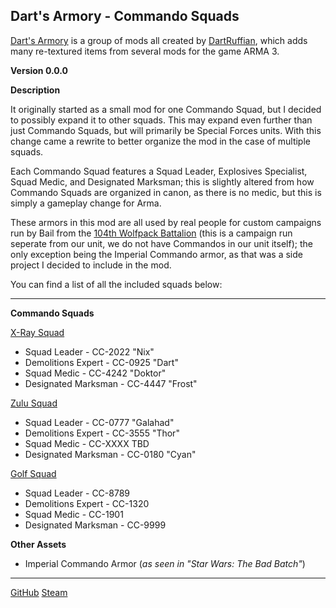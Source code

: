 ## Dart's Armory - Commando Squads
[Dart's Armory](https://steamcommunity.com/sharedfiles/filedetails/?id=2954171067) is a group of mods all created by [DartRuffian](https://github.com/DartRuffian), which adds many re-textured items from several mods for the game ARMA 3.

**Version 0.0.0**

**Description**

It originally started as a small mod for one Commando Squad, but I decided to possibly expand it to other squads. This may expand even further than just Commando Squads, but will primarily be Special Forces units. With this change came a rewrite to better organize the mod in the case of multiple squads.

Each Commando Squad features a Squad Leader, Explosives Specialist, Squad Medic, and Designated Marksman; this is slightly altered from how Commando Squads are organized in canon, as there is no medic, but this is simply a gameplay change for Arma.

These armors in this mod are all used by real people for custom campaigns run by Bail from the [104th Wolfpack Battalion](https://discord.gg/DF4eEDZNrW) (this is a campaign run seperate from our unit, we do not have Commandos in our unit itself); the only exception being the Imperial Commando armor, as that was a side project I decided to include in the mod.

You can find a list of all the included squads below:

---
**Commando Squads**

<u>X-Ray Squad</u>
* Squad Leader - CC-2022 "Nix"
* Demolitions Expert - CC-0925 "Dart"
* Squad Medic - CC-4242 "Doktor"
* Designated Marksman - CC-4447 "Frost"

<u>Zulu Squad</u>
* Squad Leader - CC-0777 "Galahad"
* Demolitions Expert - CC-3555 "Thor"
* Squad Medic - CC-XXXX TBD
* Designated Marksman - CC-0180 "Cyan"

<u>Golf Squad</u>
* Squad Leader - CC-8789
* Demolitions Expert - CC-1320
* Squad Medic - CC-1901
* Designated Marksman - CC-9999

**Other Assets**
* Imperial Commando Armor (*as seen in "Star Wars: The Bad Batch"*)

---

[GitHub](https://github.com/DartRuffian/Dart-Armory-Commandos)
[Steam](https://steamcommunity.com/sharedfiles/filedetails/?id=2936216405)